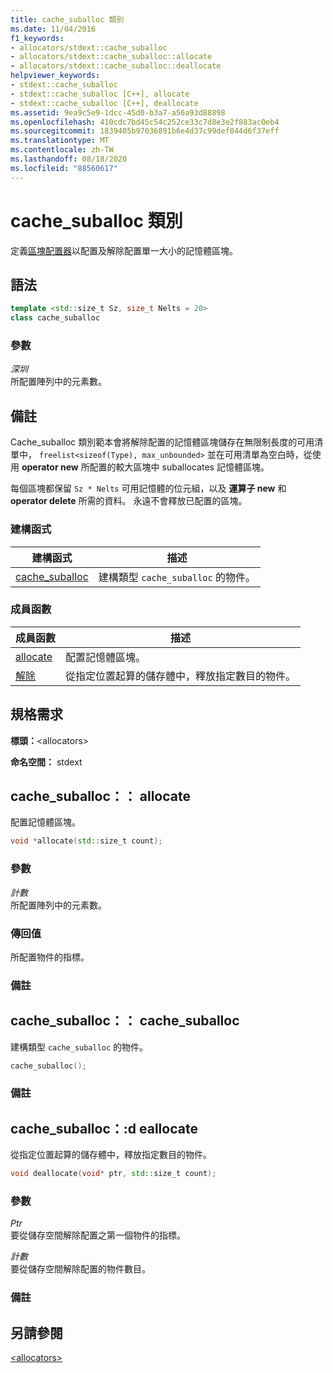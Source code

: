 ```yaml
---
title: cache_suballoc 類別
ms.date: 11/04/2016
f1_keywords:
- allocators/stdext::cache_suballoc
- allocators/stdext::cache_suballoc::allocate
- allocators/stdext::cache_suballoc::deallocate
helpviewer_keywords:
- stdext::cache_suballoc
- stdext::cache_suballoc [C++], allocate
- stdext::cache_suballoc [C++], deallocate
ms.assetid: 9ea9c5e9-1dcc-45d0-b3a7-a56a93d88898
ms.openlocfilehash: 410cdc7bd45c54c252ce33c7d8e3e2f883ac0eb4
ms.sourcegitcommit: 1839405b97036891b6e4d37c99def044d6f37eff
ms.translationtype: MT
ms.contentlocale: zh-TW
ms.lasthandoff: 08/18/2020
ms.locfileid: "88560617"
---
```

# <a name="cache_suballoc-class"></a>cache_suballoc 類別

定義[區塊配置器](../standard-library/allocators-header.md)以配置及解除配置單一大小的記憶體區塊。

## <a name="syntax"></a>語法

```cpp
template <std::size_t Sz, size_t Nelts = 20>
class cache_suballoc
```

### <a name="parameters"></a>參數

*深圳*\
所配置陣列中的元素數。

## <a name="remarks"></a>備註

Cache_suballoc 類別範本會將解除配置的記憶體區塊儲存在無限制長度的可用清單中， `freelist<sizeof(Type), max_unbounded>` 並在可用清單為空白時，從使用 **operator new** 所配置的較大區塊中 suballocates 記憶體區塊。

每個區塊都保留 `Sz * Nelts` 可用記憶體的位元組，以及 **運算子 new** 和 **operator delete** 所需的資料。 永遠不會釋放已配置的區塊。

### <a name="constructors"></a>建構函式

|建構函式|描述|
|-|-|
|[cache_suballoc](#cache_suballoc)|建構類型 `cache_suballoc` 的物件。|

### <a name="member-functions"></a>成員函數

|成員函數|描述|
|-|-|
|[allocate](#allocate)|配置記憶體區塊。|
|[解除](#deallocate)|從指定位置起算的儲存體中，釋放指定數目的物件。|

## <a name="requirements"></a>規格需求

**標頭：**\<allocators>

**命名空間：** stdext

## <a name="cache_suballocallocate"></a><a name="allocate"></a> cache_suballoc：： allocate

配置記憶體區塊。

```cpp
void *allocate(std::size_t count);
```

### <a name="parameters"></a>參數

*計數*\
所配置陣列中的元素數。

### <a name="return-value"></a>傳回值

所配置物件的指標。

### <a name="remarks"></a>備註

## <a name="cache_suballoccache_suballoc"></a><a name="cache_suballoc"></a> cache_suballoc：： cache_suballoc

建構類型 `cache_suballoc` 的物件。

```cpp
cache_suballoc();
```

### <a name="remarks"></a>備註

## <a name="cache_suballocdeallocate"></a><a name="deallocate"></a> cache_suballoc：:d eallocate

從指定位置起算的儲存體中，釋放指定數目的物件。

```cpp
void deallocate(void* ptr, std::size_t count);
```

### <a name="parameters"></a>參數

*Ptr*\
要從儲存空間解除配置之第一個物件的指標。

*計數*\
要從儲存空間解除配置的物件數目。

### <a name="remarks"></a>備註

## <a name="see-also"></a>另請參閱

[\<allocators>](../standard-library/allocators-header.md)
